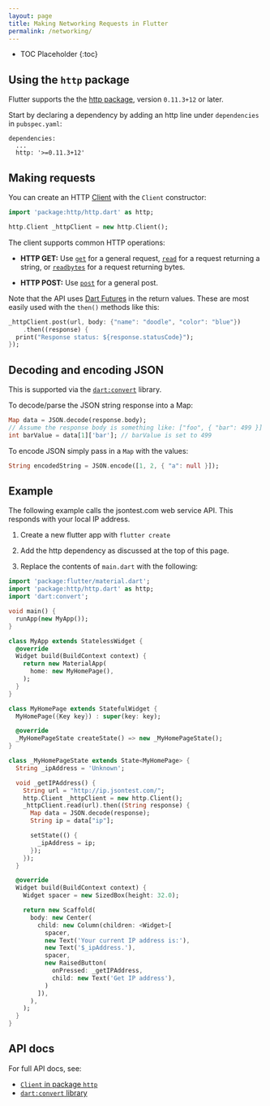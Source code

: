 ```yaml
---
layout: page
title: Making Networking Requests in Flutter
permalink: /networking/
---
```


* TOC Placeholder
{:toc}

## Using the `http` package

Flutter supports the the [http package][http], version `0.11.3+12` or later.

Start by declaring a dependency by adding an http line under `dependencies` in
`pubspec.yaml`:

```
dependencies:
  ...
  http: '>=0.11.3+12'
```

## Making requests

You can create an HTTP [Client][client] with the `Client` constructor:

<!-- skip -->
```dart
import 'package:http/http.dart' as http;

http.Client _httpClient = new http.Client();
```

The client supports common HTTP operations:

* **HTTP GET:** Use [`get`][get] for a general request, [`read`][read] for a
 request returning a string, or [`readbytes`][readbytes] for a request
 returning bytes.

* **HTTP POST:** Use [`post`][post] for a general post.

Note that the API uses [Dart
Futures](https://www.dartlang.org/tutorials/language/futures) in the return
values. These are most easily used with the `then()` methods like this:

<!-- skip -->
```dart
_httpClient.post(url, body: {"name": "doodle", "color": "blue"})
    .then((response) {
  print("Response status: ${response.statusCode}");
});
```

## Decoding and encoding JSON

This is supported via the [`dart:convert`](https://docs.flutter.io/flutter/dart-convert/dart-convert-library.html) library.

To decode/parse the JSON string response into a Map:

<!-- skip -->
```dart
Map data = JSON.decode(response.body);
// Assume the response body is something like: ["foo", { "bar": 499 }]
int barValue = data[1]['bar']; // barValue is set to 499
```

To encode JSON simply pass in a `Map` with the values:

<!-- skip -->
```dart
String encodedString = JSON.encode([1, 2, { "a": null }]);
```

## Example

The following example calls the jsontest.com web service API. This responds with
your local IP address.

1. Create a new flutter app with `flutter create`

1. Add the http dependency as discussed at the top of this page.

1. Replace the contents of `main.dart` with the following:

```dart
import 'package:flutter/material.dart';
import 'package:http/http.dart' as http;
import 'dart:convert';

void main() {
  runApp(new MyApp());
}

class MyApp extends StatelessWidget {
  @override
  Widget build(BuildContext context) {
    return new MaterialApp(
      home: new MyHomePage(),
    );
  }
}

class MyHomePage extends StatefulWidget {
  MyHomePage({Key key}) : super(key: key);

  @override
  _MyHomePageState createState() => new _MyHomePageState();
}

class _MyHomePageState extends State<MyHomePage> {
  String _ipAddress = 'Unknown';

  void _getIPAddress() {
    String url = "http://ip.jsontest.com/";
    http.Client _httpClient = new http.Client();
    _httpClient.read(url).then((String response) {
      Map data = JSON.decode(response);
      String ip = data["ip"];

      setState(() {
        _ipAddress = ip;
      });
    });
  }

  @override
  Widget build(BuildContext context) {
    Widget spacer = new SizedBox(height: 32.0);

    return new Scaffold(
      body: new Center(
        child: new Column(children: <Widget>[
          spacer,
          new Text('Your current IP address is:'),
          new Text('$_ipAddress.'),
          spacer,
          new RaisedButton(
            onPressed: _getIPAddress,
            child: new Text('Get IP address'),
          )
        ]),
      ),
    );
  }
}

```

## API docs

For full API docs, see:

  * [`Client` in package `http`][client]
  * [`dart:convert` library][convert]

[http]:       https://pub.dartlang.org/packages/http
[client]:     https://www.dartdocs.org/documentation/http/0.11.3%2B10/http/Client-class.html
[get]:        https://www.dartdocs.org/documentation/http/stable/http/get.html
[read]:       https://www.dartdocs.org/documentation/http/stable/http/read.html
[readbytes]:  https://www.dartdocs.org/documentation/http/stable/http/readbytes.html
[post]:       https://www.dartdocs.org/documentation/http/stable/http/post.html
[convert]:    https://docs.flutter.io/flutter/dart-convert/dart-convert-library.html

